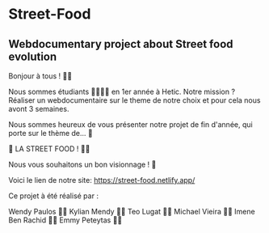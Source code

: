 # Street-Food

## Webdocumentary project about Street food evolution
Bonjour à tous ! 👋🏼

Nous sommes étudiants 👩‍🎓🧑‍🎓  en 1er année à Hetic. Notre mission ?  Réaliser un webdocumentaire sur le theme de notre choix et pour cela nous avont 3 semaines. 

Nous sommes heureux de vous présenter notre projet de fin d'année, qui porte sur le thème de... 🥁


🎉 LA STREET FOOD ! 🥡🥙

Nous vous souhaitons un bon visionnage ! 🍿

Voici le lien de notre site: https://street-food.netlify.app/

Ce projet à été réalisé par : 

Wendy Paulos 🦖🌯
Kylian Mendy 🍺🍔
Teo Lugat 🥃🍜
Michael Vieira 🐆🌮
Imene Ben Rachid 🐉🍕
Emmy Peteytas 🐺🥓

